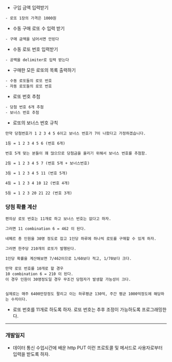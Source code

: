 * 구입 금액 입력받기  


```
- 로또 1장의 가격은 1000원

```  


* 수동 구매 로또 수 입력 받기
```
- 구매 금액을 넘어서면 안된다
```

* 수동 로또 번호 입력받기
```
- 공백을 delimiter로 입력 받는다
```

* 구매한 모든 로또의 목록 출력하기
```
- 수동 로또들의 로또 번호
- 자동 로또들의 로또 번호
```

* 로또 번호 추첨
```
- 당첨 번호 6개 추첨
- 보너스 번호 추첨
```

* 로또의 보너스 번호 규칙
```
만약 당첨번호가 1 2 3 4 5 6이고 보너스 번호가 7이 나왔다고 가정하겠습니다.

1등 = 1 2 3 4 5 6 (번호 6개)

번호 5개 맞는 분들이 꽤 많으므로 당첨금을 올리기 위해서 보너스 번호를 추첨함.

2등 = 1 2 3 4 5 7 (번호 5개 + 보너스번호)
 
3등 = 1 2 3 4 5 11 (번호 5개)
 
4등 = 1 2 3 4 10 12 (번호 4개)
 
5등 = 1 2 3 20 21 22 (번호 3개)
```


### 당첨 확률 계산
```
편의상 로또 번호는 11개로 하고 보너스 번호는 없다고 하자.

그러면 11 combination 6 = 462 이 된다.

네페르 총 인원을 30명 정도로 잡고 1인당 하루에 하나씩 로또를 구매할 수 있게 하자.

그러면 한주당 210개의 로또가 발행된다.

1인당 확률을 계산해보면 7/462이므로 1/60보다 적고, 1/70보다 크다. 

만약 로또 번호를 10개로 할 경우 
10 combination 6 = 210 이 된다.
이 경우 인원이 30명정도일 경우 무조건 당첨자가 발생할 가능성이 크다. 


실제로는 매주 6400만장정도 팔리고 이는 하루평균 130억, 주간 평균 1000억정도에 해당하는 수치이다. 
```

* 로또 번호를 11개로 하도록 하자. 로또 번호는 추후 조정이 가능하도록 프로그래밍한다.

---

### 개발일지

* 데이터 통신 수업시간에 배운 http PUT 이런 프로토콜 및 메서드로 사용자로부터 입력을 받도록 하자.